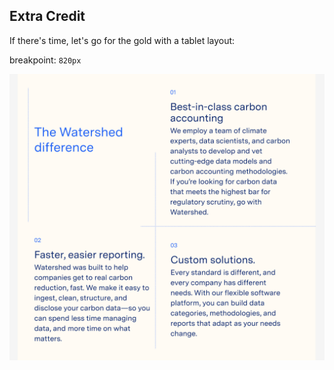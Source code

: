 ## Extra Credit

If there's time, let's go for the gold with a tablet layout:

breakpoint: `820px`

![](./tablet.png)